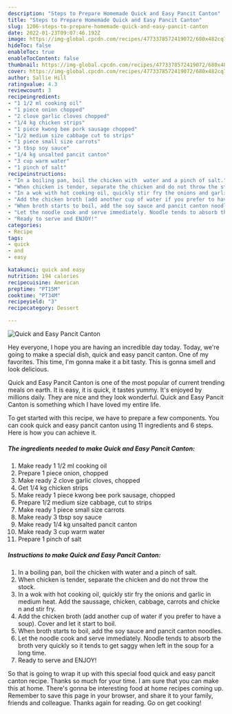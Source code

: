 ```yaml
---
description: "Steps to Prepare Homemade Quick and Easy Pancit Canton"
title: "Steps to Prepare Homemade Quick and Easy Pancit Canton"
slug: 1206-steps-to-prepare-homemade-quick-and-easy-pancit-canton
date: 2022-01-23T09:07:46.192Z
image: https://img-global.cpcdn.com/recipes/4773378572419072/680x482cq70/quick-and-easy-pancit-canton-recipe-main-photo.jpg
hideToc: false
enableToc: true
enableTocContent: false
thumbnail: https://img-global.cpcdn.com/recipes/4773378572419072/680x482cq70/quick-and-easy-pancit-canton-recipe-main-photo.jpg
cover: https://img-global.cpcdn.com/recipes/4773378572419072/680x482cq70/quick-and-easy-pancit-canton-recipe-main-photo.jpg
author: Sallie Hill
ratingvalue: 4.3
reviewcount: 3
recipeingredient:
- "1 1/2 ml cooking oil"
- "1 piece onion chopped"
- "2 clove garlic cloves chopped"
- "1/4 kg chicken strips"
- "1 piece kwong bee pork sausage chopped"
- "1/2 medium size cabbage cut to strips"
- "1 piece small size carrots"
- "3 tbsp soy sauce"
- "1/4 kg unsalted pancit canton"
- "3 cup warm water"
- "1 pinch of salt"
recipeinstructions:
- "In a boiling pan, boil the chicken with  water and a pinch of salt."
- "When chicken is tender, separate the chicken and do not throw the stock."
- "In a wok with hot cooking oil, quickly stir fry the onions and garlic in medium heat. Add the saussage, chicken, cabbage, carrots and chicke n and stir fry."
- "Add the chicken broth (add another cup of water if you prefer to have a soup). Cover and let it start to boil."
- "When broth starts to boil, add the soy sauce and pancit canton noodles."
- "Let the noodle cook and serve immediately. Noodle tends to absorb the broth very quickly so it tends to get saggy when left in the soup for a long time."
- "Ready to serve and ENJOY!"
categories:
- Recipe
tags:
- quick
- and
- easy

katakunci: quick and easy 
nutrition: 194 calories
recipecuisine: American
preptime: "PT15M"
cooktime: "PT34M"
recipeyield: "3"
recipecategory: Dessert

---
```



![Quick and Easy Pancit Canton](https://img-global.cpcdn.com/recipes/4773378572419072/680x482cq70/quick-and-easy-pancit-canton-recipe-main-photo.jpg)

Hey everyone, I hope you are having an incredible day today. Today, we're going to make a special dish, quick and easy pancit canton. One of my favorites. This time, I'm gonna make it a bit tasty. This is gonna smell and look delicious.

Quick and Easy Pancit Canton is one of the most popular of current trending meals on earth. It is easy, it is quick, it tastes yummy. It's enjoyed by millions daily. They are nice and they look wonderful. Quick and Easy Pancit Canton is something which I have loved my entire life.




To get started with this recipe, we have to prepare a few components. You can cook quick and easy pancit canton using 11 ingredients and 6 steps. Here is how you can achieve it.

<!--inarticleads1-->

##### The ingredients needed to make Quick and Easy Pancit Canton:

1. Make ready 1 1/2 ml cooking oil
1. Prepare 1 piece onion, chopped
1. Make ready 2 clove garlic cloves, chopped
1. Get 1/4 kg chicken strips
1. Make ready 1 piece kwong bee pork sausage, chopped
1. Prepare 1/2 medium size cabbage, cut to strips
1. Make ready 1 piece small size carrots
1. Make ready 3 tbsp soy sauce
1. Make ready 1/4 kg unsalted pancit canton
1. Make ready 3 cup warm water
1. Prepare 1 pinch of salt




<!--inarticleads2-->

##### Instructions to make Quick and Easy Pancit Canton:

1. In a boiling pan, boil the chicken with  water and a pinch of salt.
1. When chicken is tender, separate the chicken and do not throw the stock.
1. In a wok with hot cooking oil, quickly stir fry the onions and garlic in medium heat. Add the saussage, chicken, cabbage, carrots and chicke n and stir fry.
1. Add the chicken broth (add another cup of water if you prefer to have a soup). Cover and let it start to boil.
1. When broth starts to boil, add the soy sauce and pancit canton noodles.
1. Let the noodle cook and serve immediately. Noodle tends to absorb the broth very quickly so it tends to get saggy when left in the soup for a long time.
1. Ready to serve and ENJOY!



So that is going to wrap it up with this special food quick and easy pancit canton recipe. Thanks so much for your time. I am sure that you can make this at home. There's gonna be interesting food at home recipes coming up. Remember to save this page in your browser, and share it to your family, friends and colleague. Thanks again for reading. Go on get cooking!
